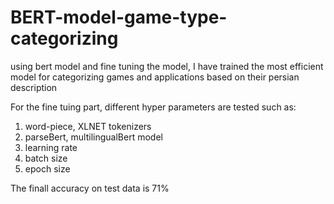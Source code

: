 # BERT-model-game-type-categorizing
using bert model and fine tuning the model, I have trained the most efficient model for categorizing games and applications based on their persian description

For the fine tuing part, different hyper parameters are tested such as:
  1) word-piece, XLNET tokenizers
  2) parseBert, multilingualBert model
  3) learning rate
  4) batch size
  5) epoch size

The finall accuracy on test data is 71%
